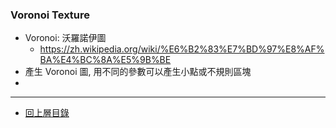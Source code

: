 ### Voronoi Texture
- Voronoi: 沃羅諾伊圖
  - https://zh.wikipedia.org/wiki/%E6%B2%83%E7%BD%97%E8%AF%BA%E4%BC%8A%E5%9B%BE
- 產生 Voronoi 圖, 用不同的參數可以產生小點或不規則區塊
- 

___

- [回上層目錄](../index.md)
